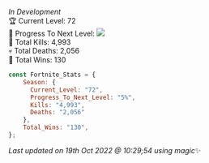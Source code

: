 
  *In Development*<br>
  🏆 Current Level: 72<br>
  🎉 Progress To Next Level: ![](https://geps.dev/progress/5)<br>
  🎯 Total Kills: 4,993<br>
  💀 Total Deaths: 2,056<br>
  👑 Total Wins: 130<br>
```js
const Fortnite_Stats = {
    Season: {    
      Current_Level: "72",
      Progress_To_Next_Level: "5%",
      Kills: "4,993",
      Deaths: "2,056"
    },
    Total_Wins: "130",
}; 
```

<!-- Last updated on Wed Oct 19 2022 10:29:54 GMT+0000 (Coordinated Universal Time) ;-;-->
<i>Last updated on 19th Oct 2022 @ 10:29;54 using magic</i>✨